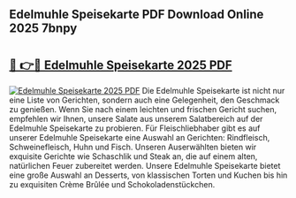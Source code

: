 ## Edelmuhle Speisekarte PDF Download Online 2025 7bnpy

# <h2><a href="http://gc6a34y.nevu.top/?p=Edelmuhle+Speisekarte">🔗 👉🔴 Edelmuhle Speisekarte 2025 PDF</a></h2>

[![Edelmuhle Speisekarte 2025 PDF](https://i.imgur.com/dBaPXMq.png)](http://gc6a34y.nevu.top/?p=Edelmuhle+Speisekarte)
Die Edelmuhle Speisekarte ist nicht nur eine Liste von Gerichten, sondern auch eine Gelegenheit, den Geschmack zu genießen. Wenn Sie nach einem leichten und frischen Gericht suchen, empfehlen wir Ihnen, unsere Salate aus unserem Salatbereich auf der Edelmuhle Speisekarte zu probieren. Für Fleischliebhaber gibt es auf unserer Edelmuhle Speisekarte eine Auswahl an Gerichten: Rindfleisch, Schweinefleisch, Huhn und Fisch. Unseren Auserwählten bieten wir exquisite Gerichte wie Schaschlik und Steak an, die auf einem alten, natürlichen Feuer zubereitet werden. Unsere Edelmuhle Speisekarte bietet eine große Auswahl an Desserts, von klassischen Torten und Kuchen bis hin zu exquisiten Crème Brûlée und Schokoladenstückchen.
